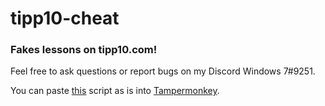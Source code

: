 # tipp10-cheat

 <h3>Fakes lessons on tipp10.com!</h3>
 
<p>Feel free to ask questions or report bugs on my Discord Windows 7#9251. </p>
<p>You can paste <a href="/blob/master/TIPP10 Cheat/tipp10cheat.js">this</a> script as is into <a href="https://www.tampermonkey.net/">Tampermonkey</a>. </p>
